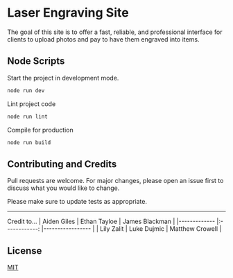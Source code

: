 # Laser Engraving Site

The goal of this site is to offer a fast, reliable, and professional interface for clients to upload photos and pay to have them engraved into items.

## Node Scripts

Start the project in development mode.

```bash
node run dev
```

Lint project code

```bash
node run lint
```

Compile for production

```bash
node run build
```

## Contributing and Credits

Pull requests are welcome. For major changes, please open an issue first to discuss what you would like to change.

Please make sure to update tests as appropriate.

---

Credit to... | Aiden Giles | Ethan Tayloe | James Blackman | |------------- |:------------: |----------------- | | Lily Zalit | Luke Dujmic | Matthew Crowell |

## License

[MIT](https://choosealicense.com/licenses/mit/)
